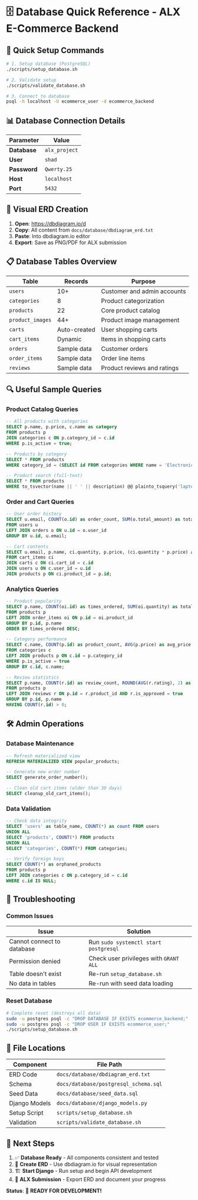 # 🗄️ Database Quick Reference - ALX E-Commerce Backend

## 🚀 Quick Setup Commands

```bash
# 1. Setup database (PostgreSQL)
./scripts/setup_database.sh

# 2. Validate setup
./scripts/validate_database.sh

# 3. Connect to database
psql -h localhost -U ecommerce_user -d ecommerce_backend
```

## 📊 Database Connection Details

| Parameter    | Value               |
| ------------ | ------------------- |
| **Database** | `alx_project` |
| **User**     | `shad`    |
| **Password** | `Qwerty.25`    |
| **Host**     | `localhost`         |
| **Port**     | `5432`              |

## 🎨 Visual ERD Creation

1. **Open**: https://dbdiagram.io/d
2. **Copy**: All content from `docs/database/dbdiagram_erd.txt`
3. **Paste**: Into dbdiagram.io editor
4. **Export**: Save as PNG/PDF for ALX submission

## 📋 Database Tables Overview

| Table            | Records      | Purpose                     |
| ---------------- | ------------ | --------------------------- |
| `users`          | 10+          | Customer and admin accounts |
| `categories`     | 8            | Product categorization      |
| `products`       | 22           | Core product catalog        |
| `product_images` | 44+          | Product image management    |
| `carts`          | Auto-created | User shopping carts         |
| `cart_items`     | Dynamic      | Items in shopping carts     |
| `orders`         | Sample data  | Customer orders             |
| `order_items`    | Sample data  | Order line items            |
| `reviews`        | Sample data  | Product reviews and ratings |

## 🔍 Useful Sample Queries

### **Product Catalog Queries**

```sql
-- All products with categories
SELECT p.name, p.price, c.name as category
FROM products p
JOIN categories c ON p.category_id = c.id
WHERE p.is_active = true;

-- Products by category
SELECT * FROM products
WHERE category_id = (SELECT id FROM categories WHERE name = 'Electronics');

-- Product search (full-text)
SELECT * FROM products
WHERE to_tsvector(name || ' ' || description) @@ plainto_tsquery('laptop');
```

### **Order and Cart Queries**

```sql
-- User order history
SELECT u.email, COUNT(o.id) as order_count, SUM(o.total_amount) as total_spent
FROM users u
LEFT JOIN orders o ON u.id = o.user_id
GROUP BY u.id, u.email;

-- Cart contents
SELECT u.email, p.name, ci.quantity, p.price, (ci.quantity * p.price) as total
FROM cart_items ci
JOIN carts c ON ci.cart_id = c.id
JOIN users u ON c.user_id = u.id
JOIN products p ON ci.product_id = p.id;
```

### **Analytics Queries**

```sql
-- Product popularity
SELECT p.name, COUNT(oi.id) as times_ordered, SUM(oi.quantity) as total_sold
FROM products p
LEFT JOIN order_items oi ON p.id = oi.product_id
GROUP BY p.id, p.name
ORDER BY times_ordered DESC;

-- Category performance
SELECT c.name, COUNT(p.id) as product_count, AVG(p.price) as avg_price
FROM categories c
LEFT JOIN products p ON c.id = p.category_id
WHERE p.is_active = true
GROUP BY c.id, c.name;

-- Review statistics
SELECT p.name, COUNT(r.id) as review_count, ROUND(AVG(r.rating), 2) as avg_rating
FROM products p
LEFT JOIN reviews r ON p.id = r.product_id AND r.is_approved = true
GROUP BY p.id, p.name
HAVING COUNT(r.id) > 0;
```

## 🛠️ Admin Operations

### **Database Maintenance**

```sql
-- Refresh materialized view
REFRESH MATERIALIZED VIEW popular_products;

-- Generate new order number
SELECT generate_order_number();

-- Clean old cart items (older than 30 days)
SELECT cleanup_old_cart_items();
```

### **Data Validation**

```sql
-- Check data integrity
SELECT 'users' as table_name, COUNT(*) as count FROM users
UNION ALL
SELECT 'products', COUNT(*) FROM products
UNION ALL
SELECT 'categories', COUNT(*) FROM categories;

-- Verify foreign keys
SELECT COUNT(*) as orphaned_products
FROM products p
LEFT JOIN categories c ON p.category_id = c.id
WHERE c.id IS NULL;
```

## 🔧 Troubleshooting

### **Common Issues**

| Issue                      | Solution                               |
| -------------------------- | -------------------------------------- |
| Cannot connect to database | Run `sudo systemctl start postgresql`  |
| Permission denied          | Check user privileges with `GRANT ALL` |
| Table doesn't exist        | Re-run `setup_database.sh`             |
| No data in tables          | Re-run with seed data loading          |

### **Reset Database**

```bash
# Complete reset (destroys all data)
sudo -u postgres psql -c "DROP DATABASE IF EXISTS ecommerce_backend;"
sudo -u postgres psql -c "DROP USER IF EXISTS ecommerce_user;"
./scripts/setup_database.sh
```

## 📁 File Locations

| Component     | File Path                             |
| ------------- | ------------------------------------- |
| ERD Code      | `docs/database/dbdiagram_erd.txt`     |
| Schema        | `docs/database/postgresql_schema.sql` |
| Seed Data     | `docs/database/seed_data.sql`         |
| Django Models | `docs/database/django_models.py`      |
| Setup Script  | `scripts/setup_database.sh`           |
| Validation    | `scripts/validate_database.sh`        |

## 🎯 Next Steps

1. ✅ **Database Ready** - All components consistent and tested
2. 🎨 **Create ERD** - Use dbdiagram.io for visual representation
3. 🏗️ **Start Django** - Run setup and begin API development
4. 📝 **ALX Submission** - Export ERD and document your progress

**Status**: 🚀 **READY FOR DEVELOPMENT!**
